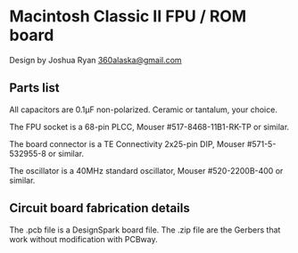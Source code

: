 # Macintosh Classic II FPU / ROM board

Design by Joshua Ryan <360alaska@gmail.com>

## Parts list

All capacitors are 0.1µF non-polarized.  Ceramic or tantalum, your choice.

The FPU socket is a 68-pin PLCC, Mouser #517-8468-11B1-RK-TP or similar.

The board connector is a TE Connectivity 2x25-pin DIP, Mouser #571-5-532955-8 or similar.

The oscillator is a 40MHz standard oscillator, Mouser #520-2200B-400 or similar.

## Circuit board fabrication details

The .pcb file is a DesignSpark board file.
The .zip file are the Gerbers that work without modification with PCBway.
